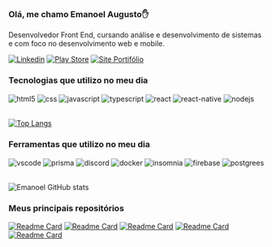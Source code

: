 ### Olá, me chamo Emanoel Augusto✋

Desenvolvedor Front End, cursando análise e desenvolvimento de sistemas e com foco no desenvolvimento web e mobile.

[![Linkedin](https://img.shields.io/badge/LinkedIn-0077B5?style=for-the-badge&logo=linkedin&logoColor=white)](https://www.linkedin.com/in/emanoel-augusto-515915233)
[![Play Store](https://img.shields.io/badge/Google_Play-414141?style=for-the-badge&logo=google-play&logoColor=white)](https://play.google.com/store/apps/dev?id=9001921830894234476)
[![Site Portifólio](https://img.shields.io/website-up-down-green-red/http/monip.org.svg)](https://emanoeledevapps.github.io/)

### Tecnologias que utilizo no meu dia
<div style='display: inline_block, marginTop: -20'>
  <img align='center' alt='html5' src='https://img.shields.io/badge/HTML5-E34F26?style=for-the-badge&logo=html5&logoColor=white'/>
  <img align='center' alt='css' src='https://img.shields.io/badge/CSS-239120?&style=for-the-badge&logo=css3&logoColor=white'/>
  <img align='center' alt='javascript' src='https://img.shields.io/badge/JavaScript-F7DF1E?style=for-the-badge&logo=javascript&logoColor=black'/>
  <img align='center' alt='typescript' src='https://img.shields.io/badge/TypeScript-007ACC?style=for-the-badge&logo=typescript&logoColor=white'/>
  <img align='center' alt='react' src='https://img.shields.io/badge/React-20232A?style=for-the-badge&logo=react&logoColor=61DAFB'/>
  <img align='center' alt='react-native' src='https://img.shields.io/badge/React_Native-20232A?style=for-the-badge&logo=react&logoColor=61DAFB'/>
  <img align='center' alt='nodejs' src='https://img.shields.io/badge/Node.js-43853D?style=for-the-badge&logo=node.js&logoColor=white'/>
</div><br/>

[![Top Langs](https://github-readme-stats.vercel.app/api/top-langs/?username=emanoeledevapps&layout=compact)](https://github.com/anuraghazra/github-readme-stats)

### Ferramentas que utilizo no meu dia
<div style='display: inline_block, marginTop: -20'>
  <img align='center' alt='vscode' src='https://img.shields.io/badge/Visual_Studio_Code-0078D4?style=for-the-badge&logo=visual%20studio%20code&logoColor=white'/>
  <img align='center' alt='prisma' src='https://img.shields.io/badge/Prisma-3982CE?style=for-the-badge&logo=Prisma&logoColor=white'/>
  <img align='center' alt='discord' src='https://img.shields.io/badge/Discord-7289DA?style=for-the-badge&logo=discord&logoColor=white'/>
  <img align='center' alt='docker' src='https://img.shields.io/badge/docker-%230db7ed.svg?style=for-the-badge&logo=docker&logoColor=white'/>
  <img align='center' alt='insomnia' src='https://img.shields.io/badge/Insomnia-black?style=for-the-badge&logo=insomnia&logoColor=5849BE'/>
  <img align='center' alt='firebase' src='https://img.shields.io/badge/Firebase-039BE5?style=for-the-badge&logo=Firebase&logoColor=white'/>
  <img align='center' alt='postgrees' src='https://img.shields.io/badge/postgres-%23316192.svg?style=for-the-badge&logo=postgresql&logoColor=white'/>
</div><br/>

![Emanoel GitHub stats](https://github-readme-stats.vercel.app/api?username=emanoeledevapps&show_icons=true&theme=dracula)

### Meus principais repositórios

[![Readme Card](https://github-readme-stats.vercel.app/api/pin/?username=emanoeledevapps&repo=bolaocopa-mobile)](https://github.com/emanoeledevapps/bolaocopa-mobile)
[![Readme Card](https://github-readme-stats.vercel.app/api/pin/?username=emanoeledevapps&repo=bolaocopa-web)](https://github.com/emanoeledevapps/bolaocopa-web)
[![Readme Card](https://github-readme-stats.vercel.app/api/pin/?username=emanoeledevapps&repo=BuscadorCEP)](https://github.com/emanoeledevapps/BuscadorCEP)
[![Readme Card](https://github-readme-stats.vercel.app/api/pin/?username=emanoeledevapps&repo=scoresbrasil)](https://github.com/emanoeledevapps/scoresbrasil)
[![Readme Card](https://github-readme-stats.vercel.app/api/pin/?username=emanoeledevapps&repo=decodetext)](https://github.com/emanoeledevapps/decodeText)
